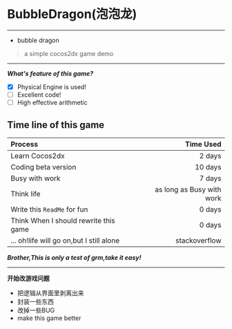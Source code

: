 # BubbleDragon(泡泡龙)
----------------------------
- bubble dragon
> a simple cocos2dx game demo  
-----------------
___What's feature of this game?___
- [x] Physical Engine is used!
- [ ] Excellent code!
- [ ] High effective arithmetic

**Time line of this game**
------------
| Process | Time Used |
| :------ | --------: |
| Learn Cocos2dx | 2 days |
| Coding beta version | 10 days |
| Busy with work| 7 days |
| Think life | as long as Busy with work |
| Write this `ReadMe` for fun| 0 days |
| Think When I should rewrite this game | 0 days |
| ... oh!life will go on,but I still alone | stackoverflow |

___Brother,This is only a test of grm,take it easy!___

---------------------------
**开始改游戏问题**
- 把逻辑从界面里剥离出来
- 封装一些东西
- 改掉一些BUG
- make this game better